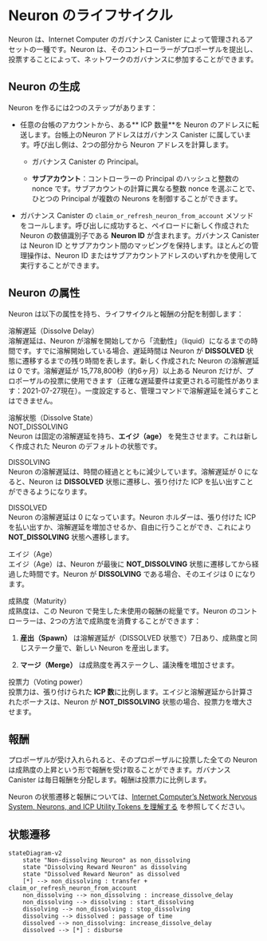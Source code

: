 # Neuron のライフサイクル

Neuron は、Internet Computer のガバナンス Canister によって管理されるアセットの一種です。Neuron は、そのコントローラーがプロポーザルを提出し、投票することによって、ネットワークのガバナンスに参加することができます。

## Neuron の生成

Neuron を作るには2つのステップがあります：

-   任意の台帳のアカウントから、ある** ICP 数量**を Neuron のアドレスに転送します。台帳上のNeuron アドレスはガバナンス Canister に属しています。呼び出し側は、2つの部分から Neuron アドレスを計算します。

    -   ガバナンス Canister の Principal。

    -   **サブアカウント**：コントローラーの Principal のハッシュと整数の nonce です。サブアカウントの計算に異なる整数 nonce を選ぶことで、ひとつの Principal が複数の Neurons を制御することができます。

-   ガバナンス Canister の `claim_or_refresh_neuron_from_account` メソッドをコールします。呼び出しに成功すると、ペイロードに新しく作成された Neuron の数値識別子である **Neuron ID** が含まれます。ガバナンス Canister は Neuron ID とサブアカウント間のマッピングを保持します。ほとんどの管理操作は、Neuron ID またはサブアカウントアドレスのいずれかを使用して実行することができます。

## Neuron の属性

 Neuron は以下の属性を持ち、ライフサイクルと報酬の分配を制御します：

溶解遅延（Dissolve Delay）  
溶解遅延は、Neuron が溶解を開始してから「流動性」（liquid）になるまでの時間です。すでに溶解開始している場合、遅延時間は Neuron が **DISSOLVED** 状態に遷移するまでの残り時間を表します。新しく作成された Neuron の溶解遅延は 0 です。溶解遅延が 15,778,800秒（約6ヶ月）以上ある Neuron だけが、プロポーザルの投票に使用できます（正確な遅延要件は変更される可能性があります：2021-07-27現在）。一度設定すると、管理コマンドで溶解遅延を減らすことはできません。

溶解状態（Dissolve State）  
NOT_DISSOLVING  
Neuron は固定の溶解遅延を持ち、**エイジ（age）** を発生させます。これは新しく作成された Neuron のデフォルトの状態です。

DISSOLVING  
Neuron の溶解遅延は、時間の経過とともに減少しています。溶解遅延が 0 になると、Neuron は **DISSOLVED** 状態に遷移し、張り付けた ICP を払い出すことができるようになります。

DISSOLVED  
Neuron の溶解遅延は 0 になっています。Neuron ホルダーは、張り付けた ICP を払い出すか、溶解遅延を増加させるか、自由に行うことができ、これにより **NOT_DISSOLVING** 状態へ遷移します。

エイジ（Age）  
エイジ（Age）は、Neuron が最後に **NOT_DISSOLVING** 状態に遷移してから経過した時間です。Neuron が **DISSOLVING** である場合、そのエイジは 0 になります。

成熟度（Maturity）  
成熟度は、この Neuron で発生した未使用の報酬の総量です。Neuron のコントローラーは、2つの方法で成熟度を消費することができます：

1.  **産出（Spawn）** は溶解遅延が（DISSOLVED 状態で）7日あり、成熟度と同じステーク量で、新しい Neuron を産出します。

2.  **マージ（Merge）** は成熟度を再ステークし、議決権を増加させます。

投票力（Voting power）  
投票力は、張り付けられた **ICP 数**に比例します。エイジと溶解遅延から計算されたボーナスは、Neuron が **NOT_DISSOLVING** 状態の場合、投票力を増大させます。

## 報酬

プロポーザルが受け入れられると、そのプロポーザルに投票した全ての Neuron は成熟度の上昇という形で報酬を受け取ることができます。ガバナンス Canister は毎日報酬を分配します。報酬は投票力に比例します。

Neuron の状態遷移と報酬については、[Internet Computer’s Network Nervous System, Neurons, and ICP Utility Tokens を理解する](https://medium.com/dfinity/understanding-the-internet-computers-network-nervous-system-neurons-and-icp-utility-tokens-730dab65cae8) を参照してください。

## 状態遷移

    stateDiagram-v2
        state "Non-dissolving Neuron" as non_dissolving
        state "Dissolving Reward Neuron" as dissolving
        state "Dissolved Reward Neuron" as dissolved
        [*] --> non_dissolving : transfer + claim_or_refresh_neuron_from_account
        non_dissolving --> non_dissolving : increase_dissolve_delay
        non_dissolving --> dissolving : start_dissolving
        dissolving --> non_dissolving : stop_dissolving
        dissolving --> dissolved : passage of time
        dissolved --> non_dissolving: increase_dissolve_delay
        dissolved --> [*] : disburse

<!--
# Neuron lifecycle

## Overview

A neuron is a type of asset managed by the Internet Computer governance canister. Neurons allow their controllers to participate in the governance of the network by submitting and voting on proposals.

## Creating a neuron

Creating a neuron involves 2 steps:

-   Transfering some **amount** of ICPs from any ledger account to the neuron’s address. Neuron address on the ledger that belongs to the Governance canister. The caller computes the neuron address from two parts:

    -   The principal of the governance canister.

    -   The **subaccount** that is itself a hash of the controller’s principal with an integer nonce. One principal can control multiple neurons by picking different integer nonces for the subaccount computation.

-   Calling the `claim_or_refresh_neuron_from_account` method of the governance canister. If the call is successful, the payload contains the **neuron ID**, a numeric identifier of the newly created neuron. The governance canister maintains a mapping between neuron IDs and subaccounts. Most management operations can be performed using either the neuron ID or the subaccount address.

## Neuron attributes

A neuron has the following attributes that control its lifecycle and rewards distribution:

### Dissolve Delay  
is how long it will take a neuron to become "liquid" once it starts dissolving. If the neuron is already dissolving, the delay indicates the amount of time left before the neuron transitions to the **DISSOLVED** state. The dissolve delay of a newly created neuron is 0. Only neurons with a dissolve delay of at least 15778800 seconds (approx 6 months) can be used to vote on proposals (as of 2021-07-27, the exact delay requirements are subject to change). Once set, the dissolve delay cannot be reduced via management commands.

### Dissolve State  
#### NOT_DISSOLVING  
Neuron has a fixed dissolve delay and accrues **age**. This is the default state of a newly created neuron.

#### DISSOLVING  
Neuron’s dissolve delay is decreasing with the passage of time. Once the dissolve delay becomes 0, the neuron transitions to the **DISSOLVED** state and the staked ICPs can be disbursed.

#### DISSOLVED  
Neuron’s dissolve delay is 0. The neuron holder is free to either disburse the staked ICPs or increase the dissolve delay, which will cause a transition to the **NOT_DISSOLVING** state.

### Age  
Age is the amount of time that passed since the last time the neuron transitioned to the **NOT_DISSOLVING** state. If the neuron is **DISSOLVING**, its age is 0.

### Maturity  
Maturity is the total amount of unspent rewards accrued by this neuron. Neuron’s controller can spend maturity in two ways:

- **Spawn** a new neuron with a dissolve delay of seven days and stake equal to the maturity.

- **Merge** maturity into the stake, increasing voting power.

### Voting power  
Voting power is proportional to the **amount** of staked ICPs. Age and dissolve delay multiplicative bonuses increase the voting power if the neuron is in the **NOT_DISSOLVING** state.

## Rewards

Once a proposal is accepted, all the neurons that voted on that proposal receive rewards in form of a maturity increase. The governance canister distributes rewards daily. The rewards are proportional to the voting power.

For more information on neuron state transitions and rewards, see [understanding the Internet Computer’s Network Nervous System, neurons, and ICP utility tokens](https://medium.com/dfinity/understanding-the-internet-computers-network-nervous-system-neurons-and-icp-utility-tokens-730dab65cae8).

## State transitions

    stateDiagram-v2
        state "Non-dissolving Neuron" as non_dissolving
        state "Dissolving Reward Neuron" as dissolving
        state "Dissolved Reward Neuron" as dissolved
        [*] ==> non_dissolving : transfer + claim_or_refresh_neuron_from_account
        non_dissolving ==> non_dissolving : increase_dissolve_delay
        non_dissolving ==> dissolving : start_dissolving
        dissolving ==> non_dissolving : stop_dissolving
        dissolving ==> dissolved : passage of time
        dissolved ==> non_dissolving: increase_dissolve_delay
        dissolved ==> [*] : disburse

-->
<!--126, 127, 128, 129, 130, 131, 132 の==>はコメントアウトの関係からーー＞（敢えて全角にしています）にしています-->